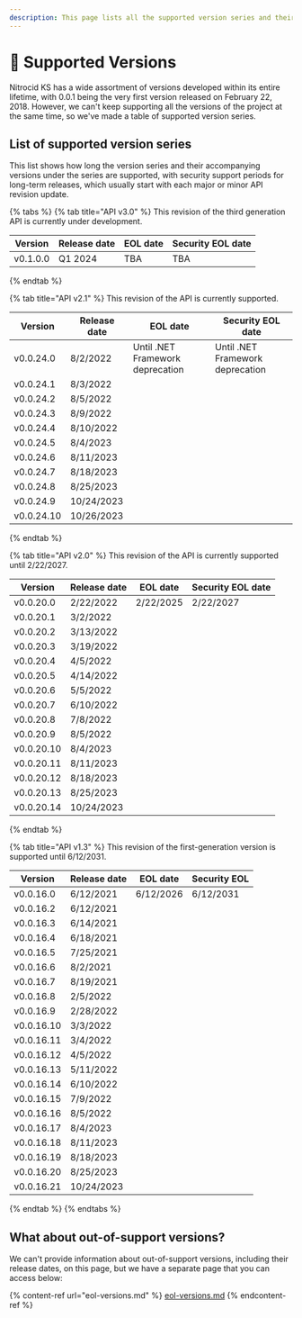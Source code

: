 ```yaml
---
description: This page lists all the supported version series and their history.
---
```


# 🔱 Supported Versions

Nitrocid KS has a wide assortment of versions developed within its entire lifetime, with 0.0.1 being the very first version released on February 22, 2018. However, we can't keep supporting all the versions of the project at the same time, so we've made a table of supported version series.

## List of supported version series

This list shows how long the version series and their accompanying versions under the series are supported, with security support periods for long-term releases, which usually start with each major or minor API revision update.

{% tabs %}
{% tab title="API v3.0" %}
This revision of the third generation API is currently under development.

| Version  | Release date | EOL date | Security EOL date |
| -------- | ------------ | -------- | ----------------- |
| v0.1.0.0 | Q1 2024      | TBA      | TBA               |
{% endtab %}

{% tab title="API v2.1" %}
This revision of the API is currently supported.

| Version    | Release date | EOL date                         | Security EOL date                |
| ---------- | ------------ | -------------------------------- | -------------------------------- |
| v0.0.24.0  | 8/2/2022     | Until .NET Framework deprecation | Until .NET Framework deprecation |
| v0.0.24.1  | 8/3/2022     |                                  |                                  |
| v0.0.24.2  | 8/5/2022     |                                  |                                  |
| v0.0.24.3  | 8/9/2022     |                                  |                                  |
| v0.0.24.4  | 8/10/2022    |                                  |                                  |
| v0.0.24.5  | 8/4/2023     |                                  |                                  |
| v0.0.24.6  | 8/11/2023    |                                  |                                  |
| v0.0.24.7  | 8/18/2023    |                                  |                                  |
| v0.0.24.8  | 8/25/2023    |                                  |                                  |
| v0.0.24.9  | 10/24/2023   |                                  |                                  |
| v0.0.24.10 | 10/26/2023   |                                  |                                  |
{% endtab %}

{% tab title="API v2.0" %}
This revision of the API is currently supported until 2/22/2027.

| Version    | Release date | EOL date  | Security EOL date |
| ---------- | ------------ | --------- | ----------------- |
| v0.0.20.0  | 2/22/2022    | 2/22/2025 | 2/22/2027         |
| v0.0.20.1  | 3/2/2022     |           |                   |
| v0.0.20.2  | 3/13/2022    |           |                   |
| v0.0.20.3  | 3/19/2022    |           |                   |
| v0.0.20.4  | 4/5/2022     |           |                   |
| v0.0.20.5  | 4/14/2022    |           |                   |
| v0.0.20.6  | 5/5/2022     |           |                   |
| v0.0.20.7  | 6/10/2022    |           |                   |
| v0.0.20.8  | 7/8/2022     |           |                   |
| v0.0.20.9  | 8/5/2022     |           |                   |
| v0.0.20.10 | 8/4/2023     |           |                   |
| v0.0.20.11 | 8/11/2023    |           |                   |
| v0.0.20.12 | 8/18/2023    |           |                   |
| v0.0.20.13 | 8/25/2023    |           |                   |
| v0.0.20.14 | 10/24/2023   |           |                   |
{% endtab %}

{% tab title="API v1.3" %}
This revision of the first-generation version is supported until 6/12/2031.

| Version    | Release date | EOL date  | Security EOL |
| ---------- | ------------ | --------- | ------------ |
| v0.0.16.0  | 6/12/2021    | 6/12/2026 | 6/12/2031    |
| v0.0.16.2  | 6/12/2021    |           |              |
| v0.0.16.3  | 6/14/2021    |           |              |
| v0.0.16.4  | 6/18/2021    |           |              |
| v0.0.16.5  | 7/25/2021    |           |              |
| v0.0.16.6  | 8/2/2021     |           |              |
| v0.0.16.7  | 8/19/2021    |           |              |
| v0.0.16.8  | 2/5/2022     |           |              |
| v0.0.16.9  | 2/28/2022    |           |              |
| v0.0.16.10 | 3/3/2022     |           |              |
| v0.0.16.11 | 3/4/2022     |           |              |
| v0.0.16.12 | 4/5/2022     |           |              |
| v0.0.16.13 | 5/11/2022    |           |              |
| v0.0.16.14 | 6/10/2022    |           |              |
| v0.0.16.15 | 7/9/2022     |           |              |
| v0.0.16.16 | 8/5/2022     |           |              |
| v0.0.16.17 | 8/4/2023     |           |              |
| v0.0.16.18 | 8/11/2023    |           |              |
| v0.0.16.19 | 8/18/2023    |           |              |
| v0.0.16.20 | 8/25/2023    |           |              |
| v0.0.16.21 | 10/24/2023   |           |              |
{% endtab %}
{% endtabs %}

## What about out-of-support versions?

We can't provide information about out-of-support versions, including their release dates, on this page, but we have a separate page that you can access below:

{% content-ref url="eol-versions.md" %}
[eol-versions.md](eol-versions.md)
{% endcontent-ref %}
